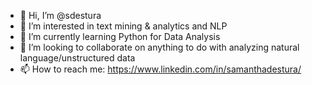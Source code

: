 - 👋 Hi, I’m @sdestura
- 👀 I’m interested in text mining & analytics and NLP
- 🌱 I’m currently learning Python for Data Analysis
- 💞️ I’m looking to collaborate on anything to do with analyzing natural language/unstructured data
- 📫 How to reach me: https://www.linkedin.com/in/samanthadestura/

<!---
sdestura/sdestura is a ✨ special ✨ repository because its `README.md` (this file) appears on your GitHub profile.
You can click the Preview link to take a look at your changes.
--->
